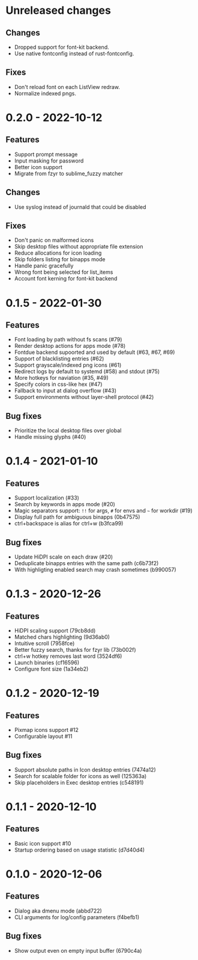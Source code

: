 # Unreleased changes

## Changes

- Dropped support for font-kit backend.
- Use native fontconfig instead of rust-fontconfig.

## Fixes

- Don't reload font on each ListView redraw.
- Normalize indexed pngs.

# 0.2.0 - 2022-10-12

## Features

- Support prompt message
- Input masking for password
- Better icon support
- Migrate from fzyr to sublime_fuzzy matcher

## Changes

- Use syslog instead of journald that could be disabled

## Fixes

- Don't panic on malformed icons
- Skip desktop files without appropriate file extension
- Reduce allocations for icon loading
- Skip folders listing for binapps mode
- Handle panic gracefully
- Wrong font being selected for list_items
- Account font kerning for font-kit backend

# 0.1.5 - 2022-01-30

## Features

- Font loading by path without fs scans (#79)
- Render desktop actions for apps mode (#78)
- Fontdue backend supoorted and used by default (#63, #67, #69)
- Support of blacklisting entries (#62)
- Support grayscale/indexed png icons (#61)
- Redirect logs by default to systemd (#58) and stdout (#75)
- More hotkeys for naviation (#35, #49)
- Specify colors in css-like hex (#47)
- Fallback to input at dialog overflow (#43)
- Support environments without layer-shell protocol (#42)

## Bug fixes

- Prioritize the local desktop files over global
- Handle missing glyphs (#40)

# 0.1.4 - 2021-01-10

## Features

- Support localization (#33)
- Search by keywords in apps mode (#20)
- Magic separators support: `!!` for args, `#` for envs and `~` for workdir (#19)
- Display full path for ambiguous binapps (0b47575)
- ctrl+backspace is alias for ctrl+w (b3fca99)

## Bug fixes

- Update HiDPI scale on each draw (#20)
- Deduplicate binapps entries with the same path (c6b73f2)
- With highligting enabled search may crash sometimes (b990057)

# 0.1.3 - 2020-12-26

## Features

- HiDPI scaling support (79cb8dd)
- Matched chars highlighting (9d36ab0)
- Intuitive scroll (7958fce)
- Better fuzzy search, thanks for fzyr lib (73b002f)
- ctrl+w hotkey removes last word (3524df6)
- Launch binaries (cf16596)
- Configure font size (1a34eb2)

# 0.1.2 - 2020-12-19

## Features

- Pixmap icons support #12
- Configurable layout #11

## Bug fixes

- Support absolute paths in Icon desktop entries (7474a12)
- Search for scalable folder for icons as well (125363a)
- Skip placeholders in Exec desktop entries (c548191)

# 0.1.1 - 2020-12-10

## Features

- Basic icon support #10
- Startup ordering based on usage statistic (d7d40d4)

# 0.1.0 - 2020-12-06

## Features

- Dialog aka dmenu mode (abbd722)
- CLI arguments for log/config parameters (f4befb1)

## Bug fixes

- Show output even on empty input buffer (6790c4a)
